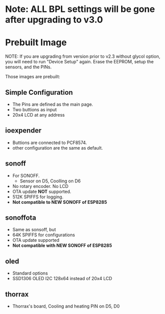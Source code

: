 # **Note: ALL BPL settings will be gone after upgrading to v3.0**

# Prebuilt Image

NOTE: If you are upgrading from version prior to v2.3 without glycol option, you will need to run "Device Setup" again. Erase the EEPROM, setup the sensors, and the PINs.

Those images are prebuilt:
## Simple Configuration
 * The Pins are defined as the main page.
 * Two buttions as input
 * 20x4 LCD at any address

## ioexpender
 * Buttions are connected to PCF8574.
 * other configuration are the same as default.

## sonoff
* For SONOFF.
    * Sensor on D5, Coolling on D6 
 * No rotary encoder. No LCD
 * OTA update **NOT** supported.
 * 512K SPIFFS for logging.
 * **Not compatible to NEW SONOFF of ESP8285**

## sonoffota
 * Same as sonsoff, but
 * 64K SPIFFS for configurations
 * OTA update supported
 * **Not compatible with NEW SONOFF of ESP8285**


## oled
* Standard options
* SSD1306 OLED I2C 128x64 instead of 20x4 LCD

## thorrax
* Thorrax's board, Cooling and heating PIN on D5, D0